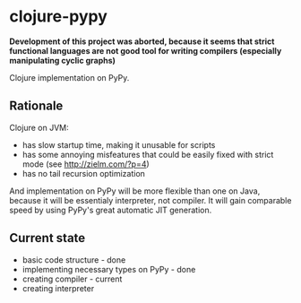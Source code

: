 clojure-pypy
============

**Development of this project was aborted, because it seems that strict functional languages are not good tool for writing compilers (especially manipulating cyclic graphs)**

Clojure implementation on PyPy.

Rationale
-------------

Clojure on JVM:

* has slow startup time, making it unusable for scripts
* has some annoying misfeatures that could be easily fixed
  with strict mode (see http://zielm.com/?p=4)
* has no tail recursion optimization

And implementation on PyPy will be more flexible than
one on Java, because it will be essentialy interpreter,
not compiler. It will gain comparable speed by using
PyPy's great automatic JIT generation.

Current state
-------------

* basic code structure - done
* implementing necessary types on PyPy - done
* creating compiler - current
* creating interpreter
